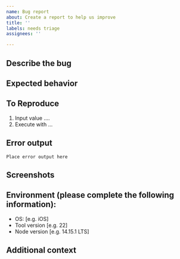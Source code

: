 ```yaml
---
name: Bug report
about: Create a report to help us improve
title: ''
labels: needs triage
assignees: ''

---
```


## Describe the bug
<!-- A clear and concise description of what the bug is. -->

## Expected behavior
<!-- A clear and concise description of what you expected to happen. -->

## To Reproduce
<!-- Steps to reproduce the behavior: -->

1. Input value ....
2. Execute with ...

## Error output
<!-- Please past any error output you have -->

```
Place error output here
```

## Screenshots
<!-- If applicable, add screenshots to help explain your problem. -->

## Environment (please complete the following information):

- OS: [e.g. iOS]
- Tool version [e.g. 22]
- Node version [e.g. 14.15.1 LTS]


## Additional context
<!-- Add any other context about the problem here. -->
